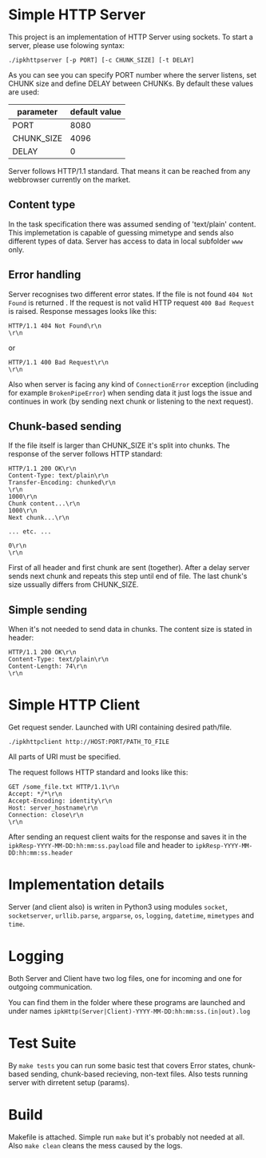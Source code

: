 Simple HTTP Server
==================

This project is an implementation of HTTP Server using sockets.
To start a server, please use folowing syntax:

```
./ipkhttpserver [-p PORT] [-c CHUNK_SIZE] [-t DELAY]
```

As you can see you can specify PORT number where the server listens, set CHUNK size and define DELAY between CHUNKs.
By default these values are used:

| parameter  | default value |
| ---------- | ------------- |
| PORT       | 8080          |
| CHUNK_SIZE | 4096          |
| DELAY      | 0             |

Server follows HTTP/1.1 standard. That means it can be reached from any webbrowser currently on the market.

Content type
------------
In the task specification there was assumed sending of 'text/plain' content. This implemetation is capable of guessing mimetype and sends also different types of data.
Server has access to data in local subfolder `www` only.

Error handling
--------------

Server recognises two different error states. If the file is not found `404 Not Found` is returned . If the request is not valid HTTP request `400 Bad Request` is raised.
Response messages looks like this:

```
HTTP/1.1 404 Not Found\r\n
\r\n
```
or
```
HTTP/1.1 400 Bad Request\r\n
\r\n
```
Also when server is facing any kind of `ConnectionError` exception (including for example `BrokenPipeError`) when sending data it just logs the issue and continues in work (by sending next chunk or listening to the next request).

Chunk-based sending
-------------------

If the file itself is larger than CHUNK_SIZE it's split into chunks. The response of the server follows HTTP standard:

```
HTTP/1.1 200 OK\r\n
Content-Type: text/plain\r\n
Transfer-Encoding: chunked\r\n
\r\n
1000\r\n
Chunk content...\r\n
1000\r\n
Next chunk...\r\n

... etc. ...

0\r\n
\r\n
```
First of all header and first chunk are sent (together). After a delay server sends next chunk and repeats this step until end of file. The last chunk's size ussually differs from CHUNK_SIZE.

Simple sending
-------------
When it's not needed to send data in chunks. The content size is stated in header:
```
HTTP/1.1 200 OK\r\n
Content-Type: text/plain\r\n
Content-Length: 74\r\n
\r\n
```

Simple HTTP Client
==================

Get request sender. Launched with URI containing desired path/file.
```
./ipkhttpclient http://HOST:PORT/PATH_TO_FILE
```
All parts of URI must be specified.

The request follows HTTP standard and looks like this:
```
GET /some_file.txt HTTP/1.1\r\n
Accept: */*\r\n
Accept-Encoding: identity\r\n
Host: server_hostname\r\n
Connection: close\r\n
\r\n
```
After sending an request client waits for the response and saves it in the `ipkResp-YYYY-MM-DD:hh:mm:ss.payload` file and header to `ipkResp-YYYY-MM-DD:hh:mm:ss.header`

Implementation details
======================
Server (and client also) is writen in Python3 using modules `socket`, `socketserver`, `urllib.parse`, `argparse`, `os`, `logging`, `datetime`, `mimetypes` and  `time`.

Logging
=======
Both Server and Client have two log files, one for incoming and one for outgoing communication.

You can find them in the folder where these programs are launched and under names `ipkHttp(Server|Client)-YYYY-MM-DD:hh:mm:ss.(in|out).log`

Test Suite
==========
By `make tests` you can run some basic test that covers Error states, chunk-based sending, chunk-based recieving, non-text files. Also tests running server with dirretent setup (params).

Build
=====
Makefile is attached. Simple run `make` but it's probably not needed at all.
Also `make clean` cleans the mess caused by the logs.
